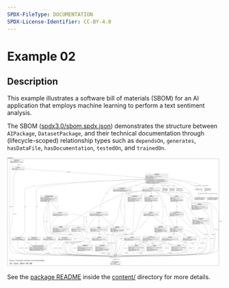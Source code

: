 ```yaml
---
SPDX-FileType: DOCUMENTATION
SPDX-License-Identifier: CC-BY-4.0
---
```


# Example 02

## Description

This example illustrates a software bill of materials (SBOM) for an AI
application that employs machine learning to perform a text sentiment analysis.

The SBOM ([spdx3.0/sbom.spdx.json](./spdx3.0/sbom.spdx.json)) demonstrates
the structure between `AIPackage`, `DatasetPackage`, and their technical
documentation through (lifecycle-scoped) relationship types such as
`dependsOn`,
`generates`,
`hasDataFile`,
`hasDocumentation`,
`testedOn`, and
`trainedOn`.

[![A diagram showing relationships between elements in the Sentiment Demo package (Example 2).](./sbom-spdx3.png "A diagram showing relationships between elements in the Sentiment Demo package (Example 2).")](sbom-spdx3.png)

See the [package README](./content/README.md) inside the
[content/](./content/) directory for more details.
